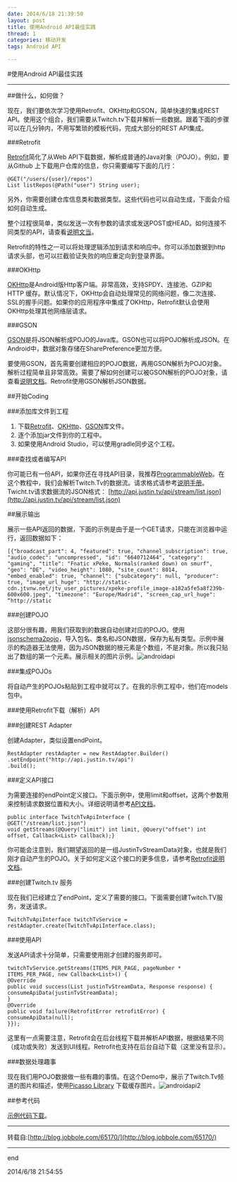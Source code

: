 ```yaml
---
date: 2014/6/18 21:39:50 
layout: post
title: 使用Android API最佳实践
thread: 1
categories: 移动开发
tags: Android API

---
```


#使用Android API最佳实践

----

##做什么，如何做？

现在，我们要依次学习使用Retrofit、OKHttp和GSON，简单快速的集成REST API。使用这个组合，我们需要从Twitch.tv下载并解析一些数据。跟着下面的步骤可以在几分钟内，不用写繁琐的模板代码，完成大部分的REST API集成。

###Retrofit

[Retrofit](https://github.com/square/retrofit)简化了从Web API下载数据，解析成普通的Java对象（POJO）。例如，要从Github 上下载用户仓库的信息，你只需要编写下面的几行：

	@GET("/users/{user}/repos")
	List listRepos(@Path("user") String user);

另外，你需要创建仓库信息类和数据类型。这些代码也可以自动生成，下面会介绍如何自动生成。

整个过程很简单，类似发送一次有参数的请求或发送POST或HEAD。如何连接不同类型的API，请查看[说明文当](http://square.github.io/retrofit/)。

Retrofit的特性之一可以将处理逻辑添加到请求和响应中。你可以添加数据到http请求头部，也可以拦截验证失败的响应重定向到登录界面。

###OKHttp

[OKHttp](http://square.github.io/okhttp/)是Android版Http客户端。非常高效，支持SPDY、连接池、GZIP和 HTTP 缓存。默认情况下，OKHttp会自动处理常见的网络问题，像二次连接、SSL的握手问题。如果你的应用程序中集成了OKHttp，Retrofit默认会使用OKHttp处理其他网络层请求。

###GSON

[GSON](https://code.google.com/p/google-gson/)是将JSON解析成POJO的Java库。GSON也可以将POJO解析成JSON。在Android中，数据对象存储在SharePreference更加方便。

要使用GSON，首先需要创建相应的POJO数据，再用GSON解析为POJO对象。解析过程简单且非常高效。需要了解如何创建可以被GSON解析的POJO对象，请查看[说明文档](https://sites.google.com/site/gson/gson-user-guide)。Retrofit使用GSON解析JSON数据。

##开始Coding

###添加库文件到工程


1. 下载[Retrofit](https://github.com/square/retrofit)、[OKHttp](https://github.com/square/okhttp)、[GSON](https://code.google.com/p/google-gson/)库文件。
2. 逐个添加jar文件到你的工程中。
3. 如果使用Android Studio，可以使用gradle同步这个工程。

###查找或者编写API

你可能已有一份API，如果你还在寻找API目录，我推荐[ProgrammableWeb](http://www.programmableweb.com/)。在这个教程中，我们会解析Twitch.Tv的数据流。请求格式请参考[说明手册](http://www.justin.tv/p/rest_api_stream_list)。Twicht.tv请求数据流的JSON格式：
[http://api.justin.tv/api/stream/list.json](http://api.justin.tv/api/stream/list.json)

##展示输出

展示一些API返回的数据，下面的示例是由于是一个GET请求，只能在浏览器中运行，返回数据如下：

	[{"broadcast_part": 4, "featured": true, "channel_subscription": true, "audio_codec": "uncompressed", "id": "6640712464", "category": "gaming", "title": "Fnatic xPeke, Normals(ranked down) on smurf", "geo": "DE", "video_height": 1080, "site_count": 8014, "embed_enabled": true, "channel": {"subcategory": null, "producer": true, "image_url_huge": "http://static-cdn.jtvnw.net/jtv_user_pictures/xpeke-profile_image-a182a5fe5a8f239b-600x600.jpeg", "timezone": "Europe/Madrid", "screen_cap_url_huge": “http://static

###创建POJO

这部分很有趣，用我们获取到的数据自动创建对应的POJO。使用[jsonschema2pojo](http://www.jsonschema2pojo.org/)，导入包名、类名和JSON数据，保存为私有类型。示例中展示的构造器无法使用，因为JSON数据的根元素是个数组，不是对象。所以我只贴出了数组的第一个元素。展示相关的图片示例。![androidapi](http://tblogmarkdown.qiniudn.com/androidAPI.png)

###集成POJOs

将自动产生的POJOs粘贴到工程中就可以了。在我的示例工程中，他们在models包中。

###使用Retrofit下载（解析）API

###创建REST Adapter

创建Adapter，类似设置endPoint。

	RestAdapter restAdapter = new RestAdapter.Builder()
	.setEndpoint("http://api.justin.tv/api")
	.build();

###定义API接口

为需要连接的endPoint定义接口。下面示例中，使用limit和offset，这两个参数用来控制请求数据位置和大小。详细说明请参考[API文档](http://www.justin.tv/p/rest_api_stream_list)。

	public interface TwitchTvApiInterface {
	@GET("/stream/list.json")
	void getStreams(@Query("limit") int limit, @Query("offset") int offset, Callback<List> callback);}

你可能会注意到，我们期望返回的是一组JustinTvStreamData对象，也就是我们刚才自动产生的POJO。关于如何定义这个接口的更多信息，请参考[Retrofit说明文档](http://square.github.io/retrofit/)。

###创建Twitch.tv 服务

现在我们已经建立了endPoint，定义了需要的接口。下面需要创建Twitch.TV服务，发送请求。

	TwitchTvApiInterface twitchTvService = restAdapter.create(TwitchTvApiInterface.class);

###使用API

发送API请求十分简单，只需要使用刚才创建的服务即可。

	twitchTvService.getStreams(ITEMS_PER_PAGE, pageNumber * ITEMS_PER_PAGE, new Callback<List>() {
	@Override
	public void success(List justinTvStreamData, Response response) {
	consumeApiData(justinTvStreamData);
	}
	@Override
	public void failure(RetrofitError retrofitError) {
	consumeApiData(null);
	}});

这里有一点需要注意，Retrofit会在后台线程下载并解析API数据，根据结果不同（成功或失败）发送到UI线程。Retrofit也支持在后台自动下载（这里没有显示）。

###数据处理趣事

现在我们用POJO数据做一些有趣的事情。在这个Demo中，展示了Twitch.Tv频道的图片和描述，使用[Picasso Library](https://github.com/square/picasso) 下载缓存图片。![androidapi2](http://tblogmarkdown.qiniudn.com/androidapi2.png)

##参考代码

[示例代码下载](https://github.com/MeetMe/TwitchTvClient)。

----------
转载自:[http://blog.jobbole.com/65170/](http://blog.jobbole.com/65170/)


------------
end

2014/6/18 21:54:55 